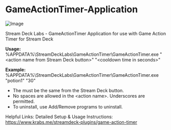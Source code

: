 # GameActionTimer-Application
![Image](https://i.postimg.cc/KYMND8PD/Game-Action-Timer-Application.png)

Stream Deck Labs - GameActionTimer Application for use with Game Action Timer for Stream Deck

**Usage:**
%APPDATA%\StreamDeckLabs\GameActionTimer\GameActionTimer.exe "\<action name from Stream Deck button\>" "\<cooldown time in seconds\>"

**Example:**
%APPDATA%\StreamDeckLabs\GameActionTimer\GameActionTimer.exe "potion1" "30"

- The <action name> must be the same <action name> from the Stream Deck button.
- No spaces are allowed in the \<action name\>. Underscores are permitted.
- To uninstall, use Add/Remove programs to uninstall.
  
 Helpful Links: Detailed Setup & Usage Instructions: https://www.krabs.me/streamdeck-plugins/game-action-timer
